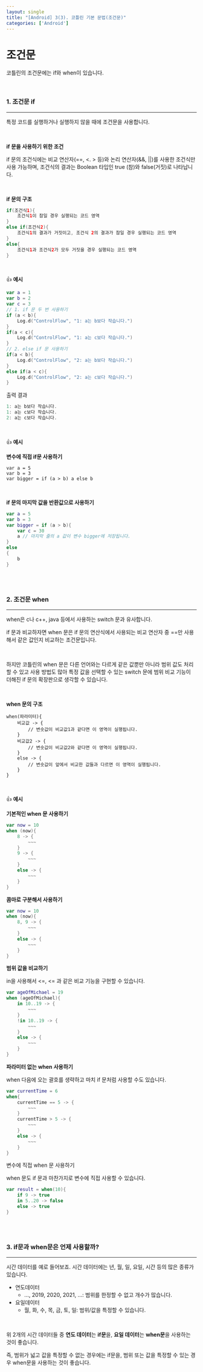```yaml
---
layout: single
title: "[Android] 3(3). 코틀린 기본 문법(조건문)"
categories: ['Android']
---
```




# 조건문

코틀린의 조건문에는 if와 when이 있습니다. 

<br>

### 1. 조건문 if

---

특정 코드를 실행하거나 실행하지 않을 때에 조건문을 사용합니다. 

<br>

**if 문을 사용하기 위한 조건**

if 문의 조건식에는 비교 연산자(==, <. > 등)와 논리 연산자(&&, ||)를 사용한 조건식만 사용 가능하며, 조건식의 결과는 Boolean 타입인 true (참)와 false(거짓)로 나타납니다. 

<br>

**if 문의 구조**

```kotlin
if(조건식1){
	조건식1이 참일 경우 실행되는 코드 영역
}
else if(조건식2){
	조건식1의 결과가 거짓이고, 조건식 2의 결과가 참일 경우 실행되는 코드 영역
}
else{
	조건식1과 조건식2가 모두 거짓을 경우 실행되는 코드 영역
}
```

<br>

👍 **예시**

```kotlin
var a = 1
var b = 2
var c = 3
// 1. if 문 두 번 사용하기
if (a < b){
    Log.d("ControlFlow", "1: a는 b보다 작습니다.")
}
if(a < c){
    Log.d("ControlFlow", "1: a는 c보다 작습니다.")
}
// 2. else if 문 사용하기
if(a < b){
    Log.d("ControlFlow", "2: a는 b보다 작습니다.")
}
else if(a < c){
    Log.d("ControlFlow", "2: a는 c보다 작습니다.")
}
```

출력 결과

```kotlin
1: a는 b보다 작습니다.
1: a는 c보다 작습니다.
2: a는 c보다 작습니다.
```

<br>

👍 **예시**

**변수에 직접 if문 사용하기**

```
var a = 5
var b = 3
var bigger = if (a > b) a else b
```

<br>

**if 문의 마지막 값을 반환값으로 사용하기**

```kotlin
var a = 5
var b = 3
var bigger = if (a > b){
	var c = 30
	a // 마지막 줄의 a 값이 변수 bigger에 저장됩니다. 
}
else
{
	b
}
```

<br>

<br>

### 2. 조건문 when

---

when은 c나 c++, java 등에서 사용하는 switch 문과 유사합니다. 

if 문과 비교하자면 when 문은 if 문의 연산식에서 사용되는 비교 연산자 중 ==만 사용해서 같은 값인지 비교하는 조건문입니다. 

<br>

하지만 코틀린의 when 문은 다른 언어와는 다르게 같은 값뿐만 아니라 범위 값도 처리할 수 있고 사용 방법도 많아  특정 값을 선택할 수 있는 switch 문에 범위 비교 기능이 더해진 if 문의 확장판으로 생각할 수 있습니다. 

<br>

**when 문의 구조**

```
when(파라미터){
	비교값 -> {
		// 변숫값이 비교값1과 같다면 이 영역이 실행됩니다. 
	}
	비교값2 -> {
		// 변숫값이 비교값2와 같다면 이 영역이 실행됩니다. 
	}
	else -> {
		// 변숫값이 앞에서 비교한 값들과 다르면 이 영역이 실행됩니다. 
	}
}
```

<br>

👍 **예시**

**기본적인 when 문 사용하기**

```kotlin
var now = 10
when (now){
	8 -> {
        ~~~
    }
    9 -> {
        ~~~
    }
    else -> {
        ~~~
    }
}
```

**콤마로 구분해서 사용하기**

```kotlin
var now = 10
when (now){
	8, 9 -> {
        ~~~
    }
    else -> {
        ~~~
    }
}
```

**범위 값을 비교하기**

in을 사용해서 <=, <= 과 같은 비교 기능을 구현할 수 있습니다. 

```kotlin
var ageOfMichael = 19
when (ageOfMichael){
    in 10..19 -> {
        ~~~
    }
    !in 10..19 -> {
        ~~~
    }
    else -> {
        ~~~
    }
}
```

**파라미터 없는 when 사용하기**

when 다음에 오는 괄호를 생략하고 마치 if 문처럼 사용할 수도 있습니다. 

```kotlin
var currentTime = 6
when{
    currentTime == 5 -> {
        ~~~
    }
    currentTime > 5 -> {
        ~~~
    }
    else -> {
        ~~~
    }
}
```

변수에 직접 when 문 사용하기

when 문도 if 문과 마찬가지로 변수에 직접 사용할 수 있습니다. 

```kotlin
var result = when(10){
    if 9 -> true
    in 5..20 -> false
    else -> true
}
```

<br>

<br>

### 3. if문과 when문은 언제 사용할까?

---

시간 데이터를 예로 들어보죠. 시간 데이터에는 년, 월, 일, 요일, 시간 등의 많은 종류가 있습니다. 

* 연도데이터
  * ..., 2019, 2020, 2021, ...: 범위를 한정할 수 없고 개수가 많습니다. 
* 요일데이터
  * 월, 화, 수, 목, 금, 토, 일: 범위/값을 특정할 수 있습니다. 

<br>

위 2개의 시간 데이터들 중 **연도 데이터**는 **if문**을, **요일 데이터**는 **when문**을 사용하는 것이 좋습니다. 

즉, 범위가 넓고 값을 특정할 수 없는 경우에는 if문을, 범위 또는 값을 특정할 수 있는 경우 when문을 사용하는 것이 좋습니다. 

